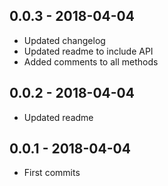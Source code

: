 ## 0.0.3 - 2018-04-04
- Updated changelog
- Updated readme to include API
- Added comments to all methods

## 0.0.2 - 2018-04-04

- Updated readme

## 0.0.1 - 2018-04-04

- First commits
